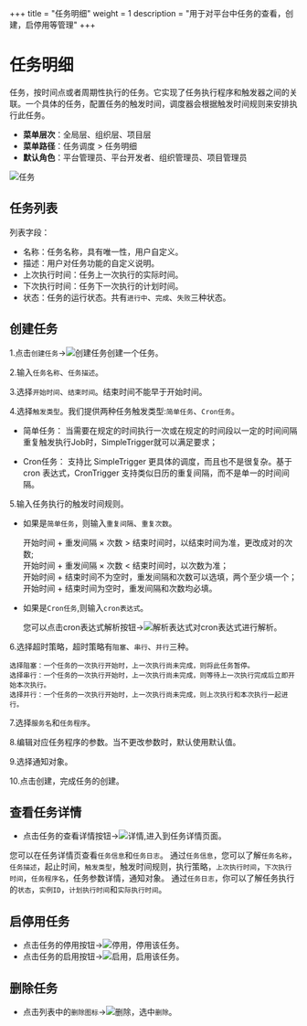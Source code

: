+++
title = "任务明细"
weight = 1
description = "用于对平台中任务的查看，创建，启停用等管理"
+++

# 任务明细

任务，按时间点或者周期性执行的任务。它实现了任务执行程序和触发器之间的关联。一个具体的任务，配置任务的触发时间，调度器会根据触发时间规则来安排执行此任务。

- **菜单层次**：全局层、组织层、项目层
- **菜单路径**：任务调度 > 任务明细
- **默认角色**：平台管理员、平台开发者、组织管理员、项目管理员

![任务](/docs/user-guide/microservice-development/job/image/job.jpg)

## 任务列表

列表字段：

- 名称：任务名称，具有唯一性，用户自定义。
- 描述：用户对任务功能的自定义说明。
- 上次执行时间：任务上一次执行的实际时间。
- 下次执行时间：任务下一次执行的计划时间。
- 状态：任务的运行状态。共有`进行中`、`完成`、`失败`三种状态。

## 创建任务

1.点击`创建任务`→![创建任务](/docs/user-guide/microservice-development/job/image/create.png)创建一个任务。

2.输入`任务名称`、`任务描述`。

3.选择`开始时间`、`结束时间`。结束时间不能早于开始时间。

4.选择`触发类型`。我们提供两种任务触发类型:`简单任务`、`Cron任务`。

- 简单任务： 当需要在规定的时间执行一次或在规定的时间段以一定的时间间隔重复触发执行Job时，SimpleTrigger就可以满足要求； 

- Cron任务： 支持比 SimpleTrigger 更具体的调度，而且也不是很复杂。基于 cron 表达式，CronTrigger 支持类似日历的重复间隔，而不是单一的时间间隔。

5.输入任务执行的触发时间规则。

- 如果是`简单任务`，则输入`重复间隔`、`重复次数`。

    开始时间 + 重发间隔 × 次数 > 结束时间时，以结束时间为准，更改成对的次数;  
    开始时间 + 重发间隔 × 次数 < 结束时间时，以次数为准；  
    开始时间 + 结束时间不为空时，重发间隔和次数可以选填，两个至少填一个；  
    开始时间 + 结束时间为空时，重发间隔和次数均必填。  

- 如果是`Cron任务`,则输入`cron表达式`。

    您可以点击cron表达式解析按钮→![解析表达式](/docs/user-guide/microservice-development/job/image/cron.png)对cron表达式进行解析。

6.选择超时策略，超时策略有`阻塞`、`串行`、`并行`三种。

    选择阻塞：一个任务的一次执行开始时，上一次执行尚未完成，则将此任务暂停。
    选择串行：一个任务的一次执行开始时，上一次执行尚未完成，则等待上一次执行完成后立即开始本次执行。
    选择并行：一个任务的一次执行开始时，上一次执行尚未完成，则上次执行和本次执行一起进行。

7.选择`服务名`和`任务程序`。

8.编辑对应任务程序的参数。当不更改参数时，默认使用默认值。

9.选择通知对象。

10.点击创建，完成任务的创建。

## 查看任务详情

- 点击任务的查看详情按钮→![详情](/docs/user-guide/microservice-development/job/image/particulars.png),进入到任务详情页面。

您可以在任务详情页查看`任务信息`和`任务日志`。
通过`任务信息`，您可以了解`任务名称`，`任务描述`，起止时间，`触发类型`，触发时间规则，执行策略，`上次执行时间`，`下次执行时间`，`任务程序名`，任务参数详情，通知对象。
通过`任务日志`，你可以了解任务执行的`状态`，`实例ID`，`计划执行时间`和`实际执行时间`。

## 启停用任务

- 点击任务的停用按钮→![停用](/docs/user-guide/microservice-development/job/image/stop.png)，停用该任务。
- 点击任务的启用按钮→![启用](/docs/user-guide/microservice-development/job/image/start.png)，启用该任务。

## 删除任务

- 点击列表中的`删除图标`→![删除](/docs/user-guide/microservice-development/job/image/delete.png)，选中`删除`。